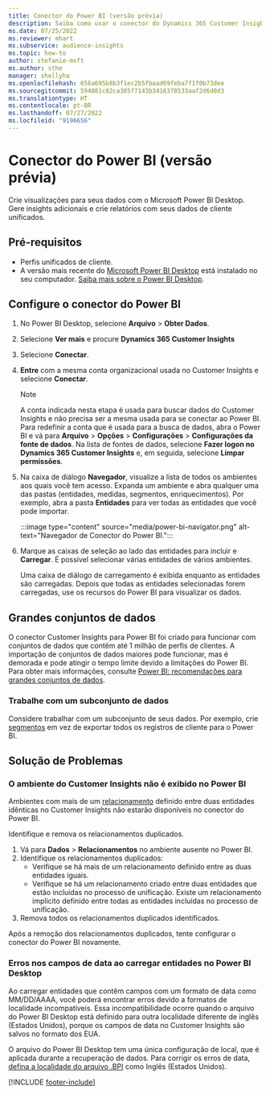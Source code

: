```yaml
---
title: Conector do Power BI (versão prévia)
description: Saiba como usar o conector do Dynamics 365 Customer Insights no Power BI.
ms.date: 07/25/2022
ms.reviewer: mhart
ms.subservice: audience-insights
ms.topic: how-to
author: stefanie-msft
ms.author: sthe
manager: shellyha
ms.openlocfilehash: 656a695b8b3f1ec2b5fbaad69feba7f1f0b73dee
ms.sourcegitcommit: 594081c82ca385f7143b3416378533aaf2d6d0d3
ms.translationtype: HT
ms.contentlocale: pt-BR
ms.lasthandoff: 07/27/2022
ms.locfileid: "9196656"
---
```

# <a name="power-bi-connector-preview"></a>Conector do Power BI (versão prévia)

Crie visualizações para seus dados com o Microsoft Power BI Desktop. Gere insights adicionais e crie relatórios com seus dados de cliente unificados.

## <a name="prerequisites"></a>Pré-requisitos

- Perfis unificados de cliente.
- A versão mais recente do [Microsoft Power BI Desktop](https://powerbi.microsoft.com/desktop/) está instalado no seu computador. [Saiba mais sobre o Power BI Desktop](/power-bi/desktop-what-is-desktop).

## <a name="configure-the-connector-for-power-bi"></a>Configure o conector do Power BI

1. No Power BI Desktop, selecione **Arquivo** > **Obter Dados**.

1. Selecione **Ver mais** e procure **Dynamics 365 Customer Insights**

1. Selecione **Conectar**.

1. **Entre** com a mesma conta organizacional usada no Customer Insights e selecione **Conectar**.
   > [!NOTE]
   > A conta indicada nesta etapa é usada para buscar dados do Customer Insights e não precisa ser a mesma usada para se conectar ao Power BI. Para redefinir a conta que é usada para a busca de dados, abra o Power BI e vá para **Arquivo** > **Opções** > **Configurações** > **Configurações da fonte de dados**. Na lista de fontes de dados, selecione **Fazer logon no Dynamics 365 Customer Insights** e, em seguida, selecione **Limpar permissões**.  

1. Na caixa de diálogo **Navegador**, visualize a lista de todos os ambientes aos quais você tem acesso. Expanda um ambiente e abra qualquer uma das pastas (entidades, medidas, segmentos, enriquecimentos). Por exemplo, abra a pasta **Entidades** para ver todas as entidades que você pode importar.

   :::image type="content" source="media/power-bi-navigator.png" alt-text="Navegador de Conector do Power BI.":::

1. Marque as caixas de seleção ao lado das entidades para incluir e **Carregar**. É possível selecionar várias entidades de vários ambientes.

   Uma caixa de diálogo de carregamento é exibida enquanto as entidades são carregadas. Depois que todas as entidades selecionadas forem carregadas, use os recursos do Power BI para visualizar os dados.

## <a name="large-data-sets"></a>Grandes conjuntos de dados

O conector Customer Insights para Power BI foi criado para funcionar com conjuntos de dados que contêm até 1 milhão de perfis de clientes. A importação de conjuntos de dados maiores pode funcionar, mas é demorada e pode atingir o tempo limite devido a limitações do Power BI. Para obter mais informações, consulte [Power BI: recomendações para grandes conjuntos de dados](/power-bi/admin/service-premium-what-is#large-datasets).

### <a name="work-with-a-subset-of-data"></a>Trabalhe com um subconjunto de dados

Considere trabalhar com um subconjunto de seus dados. Por exemplo, crie [segmentos](segments.md) em vez de exportar todos os registros de cliente para o Power BI.

## <a name="troubleshooting"></a>Solução de Problemas

### <a name="customer-insights-environment-doesnt-show-in-power-bi"></a>O ambiente do Customer Insights não é exibido no Power BI

Ambientes com mais de um [relacionamento](relationships.md) definido entre duas entidades idênticas no Customer Insights não estarão disponíveis no conector do Power BI.

Identifique e remova os relacionamentos duplicados.

1. Vá para **Dados** > **Relacionamentos** no ambiente ausente no Power BI.
1. Identifique os relacionamentos duplicados:
   - Verifique se há mais de um relacionamento definido entre as duas entidades iguais.
   - Verifique se há um relacionamento criado entre duas entidades que estão incluídas no processo de unificação. Existe um relacionamento implícito definido entre todas as entidades incluídas no processo de unificação.
1. Remova todos os relacionamentos duplicados identificados.

Após a remoção dos relacionamentos duplicados, tente configurar o conector do Power BI novamente.

### <a name="errors-on-date-fields-when-loading-entities-in-power-bi-desktop"></a>Erros nos campos de data ao carregar entidades no Power BI Desktop

Ao carregar entidades que contêm campos com um formato de data como MM/DD/AAAA, você poderá encontrar erros devido a formatos de localidade incompatíveis. Essa incompatibilidade ocorre quando o arquivo do Power BI Desktop está definido para outra localidade diferente de inglês (Estados Unidos), porque os campos de data no Customer Insights são salvos no formato dos EUA.

O arquivo do Power BI Desktop tem uma única configuração de local, que é aplicada durante a recuperação de dados. Para corrigir os erros de data, [defina a localidade do arquivo .BPI](/power-bi/fundamentals/supported-languages-countries-regions#choose-the-language-or-locale-of-power-bi-desktop) como Inglês (Estados Unidos).

[!INCLUDE [footer-include](includes/footer-banner.md)]
